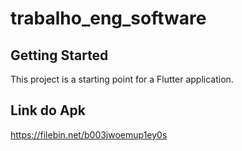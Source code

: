 # trabalho_eng_software



## Getting Started

This project is a starting point for a Flutter application.

## Link do Apk 

https://filebin.net/b003jwoemup1ey0s

